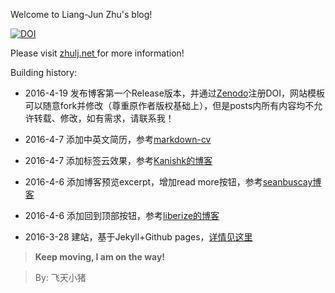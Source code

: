 Welcome to Liang-Jun Zhu's blog!

[![DOI](https://zenodo.org/badge/20578/crazyzlj/crazyzlj.github.io.svg)](https://zenodo.org/badge/latestdoi/20578/crazyzlj/crazyzlj.github.io)

Please visit [zhulj.net ](https://zhulj.net) for more information!

Building history:

+ 2016-4-19	 发布博客第一个Release版本，并通过[Zenodo](https://zenodo.org)注册DOI，网站模板可以随意fork并修改（尊重原作者版权基础上），但是posts内所有内容均不允许转载、修改，如有需求，请联系我！

+ 2016-4-7   添加中英文简历，参考[markdown-cv](https://github.com/blmoore/md-cv)

+ 2016-4-7   添加标签云效果，参考[Kanishk的博客](https://superdevresources.com/tag-cloud-jekyll/)

+ 2016-4-6   添加博客预览excerpt，增加read more按钮，参考[seanbuscay博客](http://www.seanbuscay.com/blog/jekyll-teaser-pager-and-read-more/)

+ 2016-4-6   添加回到顶部按钮，参考[liberize的博客](http://liberize.me/tech/jekyll-add-back-to-top-button.html)

+ 2016-3-28  建站，基于Jekyll+Github pages，[详情见这里](http://zhulj.net/others/2016/03/17/Github-jekyll-blog.html)


> **Keep moving, I am on the way!**

> By: 飞天小猪